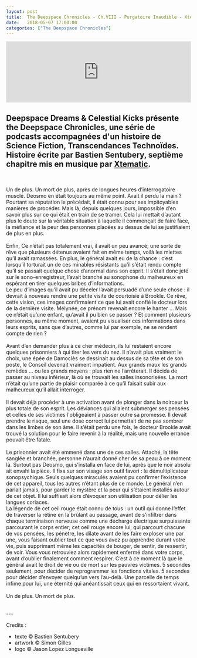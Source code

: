 ```yaml
---
layout: post
title:  The Deepspace Chronicles - Ch.VIII - Purgatoire Inaudible - Xtematic
date:   2018-05-07 17:00:00
categories: ["The Deepspace Chronicles"]
---
```


<iframe width="100%" height="166" scrolling="no" frameborder="no" allow="autoplay" src="https://w.soundcloud.com/player/?url=https%3A//api.soundcloud.com/tracks/444275010&color=%23ff5500&auto_play=false&hide_related=false&show_comments=true&show_user=true&show_reposts=false&show_teaser=true"></iframe>

Deepspace Dreams & Celestial Kicks présente the Deepspace Chronicles, une série de podcasts accompagnées d'un histoire de Science Fiction, Transcendances Technoïdes. Histoire écrite par Bastien Sentubery, septième chapitre mis en musique par [Xtematic](https://www.facebook.com/XtematicXernex/).
<br>
---
<br>

Un de plus. Un mort de plus, après de longues heures d’interrogatoire musclé. Deosmo en était toujours au même point. Avait il perdu la main ? Pourtant sa réputation le précédait, il était connu pour ses impitoyables manières de procéder. Mais là, depuis quelques jours, impossible d’en savoir plus sur ce qui était en train de se tramer. Cela lui mettait d’autant plus le doute sur la véritable situation à laquelle il commençait de faire face, la méfiance et la peur des personnes placées au dessus de lui se justifiaient de plus en plus. 
<br><br>
Enfin, Ce n’était pas totalement vrai, il avait un peu avancé; une sorte de rêve que plusieurs détenus avaient fait en même temps, voilà les miettes qu’il avait ramassées. En plus, le général avait eu de la chance : c’est lorsqu’il torturait un de ces minables résistants qu’il s’était rendu compte qu’il se passait quelque chose d’anormal dans son esprit. Il s’était donc jeté sur le sono-enregistreur, l’avait branché au sonophone du malheureux en espérant en tirer quelques bribes d’informations. <br>
Le peu d’images qu’il avait pu déceler l’avait persuadé d’une seule chose : il devrait à nouveau rendre une petite visite de courtoisie à Brookle. Ce rêve, cette vision, ces images confirmaient ce que lui avait confié le docteur lors de la dernière visite. Mélynée, ce prénom revenait encore le hanter … Mais ce n’était qu’une enfant, qu’avait il pu bien se passer ? Et comment plusieurs personnes, au même moment, avaient pu visualiser ces informations dans leurs esprits, sans que d’autres, comme lui par exemple, ne se rendent compte de rien ? 
<br><br>
Avant d’en demander plus à ce cher médecin, ils lui restaient encore quelques prisonniers à qui tirer les vers du nez. Il n’avait plus vraiment le choix, une épée de Damoclès se dessinait au dessus de sa tête et de son poste, le Conseil devenait vraiment impatient. Aux grands maux les grands remèdes … ou les grands moyens : plus rien ne l’arrêterait. Il décida de passer au niveau inférieur, là où se trouvait les salles insonorisées. La mort n’était qu’une partie de plaisir comparée à ce qu’il faisait subir aux malheureux qu’il allait interroger.
<br><br>
Il devait déjà procéder à une activation avant de plonger dans la noirceur la plus totale de son esprit. Les déviances qui allaient submerger ses pensées et celles de ses victimes l'obligeaient à passer outre sa promesse. Il devait prendre le risque, seul une dose correct lui permettait de ne pas sombrer dans les limbes de son âme. Il s’était perdu une fois, le docteur Brookle avait trouvé la solution pour le faire revenir à la réalité, mais une nouvelle errance pouvait être fatale.
<br><br>
Le prisonnier avait été emmené dans une de ces salles. Attaché, la tête sanglée et branchée, personne n’aurait donné cher de sa peau à ce moment là. Surtout pas Deosmo, qui s’installa en face de lui, après que le noir absolu ait envahi la pièce. Il fixa sur son visage son outil favori : le démultiplicateur sonopsychique. Seuls quelques miraculés avaient pu confirmer l’existence de cet appareil, tous les autres n’étant plus de ce monde. Le général n’en parlait jamais, pour garder le mystère et la peur qui s’étaient installés autour de cet objet. Il lui suffisait alors d’évoquer son utilisation pour délier les langues coriaces. 
<br>La légende de cet oeil rouge était connu de tous : un outil qui donne l’effet de traverser la rétine en la brûlant au passage, avant de s’infiltrer dans chaque terminaison nerveuse comme une décharge électrique surpuissante parcourant le corps entier; cet oeil rouge encore lui, qui parcourt chacune de vos pensées, les pénètre, les dilate avant de les faire exploser une par une, vous faisant oublier tout ce que vous avez pu apprendre durant votre vie, puis supprimant même les capacités de bouger, de sentir, de ressentir, de voir. Vous vous retrouviez alors rapidement enfermé dans votre corps, avant d’oublier finalement comment respirer. C’est à ce moment là que le général avait le droit de vie ou de mort sur les pauvres victimes. 5 secondes seulement, pour décider de reprogrammer les fonctions vitales. 5 secondes pour décider d’envoyer quelqu’un vers l’au-delà. Une parcelle de temps infime pour lui, une éternité qui anéantissait ceux qui en ressortaient vivant.
<br><br>
Un de plus. Un mort de plus. 



<br>
---
<br>

Credits :

- texte © Bastien Sentubery
- artwork © Simon Gilles
- logo © Jason Lopez Longueville
